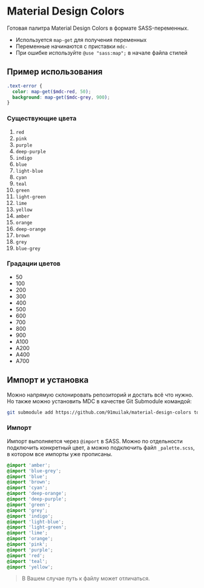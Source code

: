 # Material Design Colors
Готовая палитра Material Design Colors в формате SASS-переменных.

- Используется `map-get` для получения переменных
- Переменные начинаются с приставки `mdc-`
- При ошибке используйте `@use "sass:map";` в начале файла стилей

## Пример использования
```scss
.text-error {
  color: map-get($mdc-red, 50);
  background: map-get($mdc-grey, 900);
}
```

### Существующие цвета
1. `red`
2. `pink`
3. `purple`
4. `deep-purple`
5. `indigo`
6. `blue`
7. `light-blue`
8. `cyan`
9. `teal`
10. `green`
11. `light-green`
12. `lime`
13. `yellow`
14. `amber`
15. `orange`
16. `deep-orange`
17. `brown`
18. `grey`
19. `blue-grey`

### Градации цветов
- 50
- 100
- 200
- 300
- 400
- 500
- 600
- 700
- 800
- 900
- A100
- A200
- A400
- A700

## Импорт и установка
Можно напрямую склонировать репозиторий и достать всё что нужно. Но также можно установить MDC в качестве Git Submodule командой:

```bash
git submodule add https://github.com/91muilak/material-design-colors to/path
```

### Импорт
Импорт выполняется через `@import` в SASS. Можно по отдельности подключить конкретный цвет, а можно подключить файл `_palette.scss`, в котором все импорты уже прописаны.

```scss
@import 'amber';
@import 'blue-grey';
@import 'blue';
@import 'brown';
@import 'cyan';
@import 'deep-orange';
@import 'deep-purple';
@import 'green';
@import 'grey';
@import 'indigo';
@import 'light-blue';
@import 'light-green';
@import 'lime';
@import 'orange';
@import 'pink';
@import 'purple';
@import 'red';
@import 'teal';
@import 'yellow';
```

> В Вашем случае путь к файлу может отличаться.